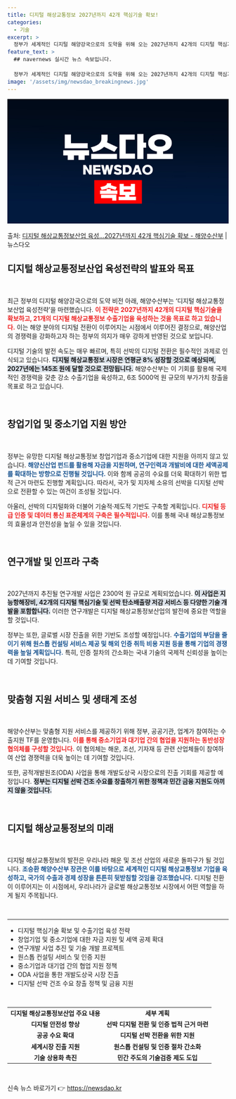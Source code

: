 ```yaml
---
title: 디지털 해상교통정보 2027년까지 42개 핵심기술 확보!
categories:
  - 기술
excerpt: >
  정부가 세계적인 디지털 해양강국으로의 도약을 위해 오는 2027년까지 42개의 디지털 핵심기술을 확보하고, …
feature_text: >
  ## navernews 실시간 뉴스 속보입니다.

  정부가 세계적인 디지털 해양강국으로의 도약을 위해 오는 2027년까지 42개의 디지털 핵심기술을 확보하고, …
image: '/assets/img/newsdao_breakingnews.jpg'
---
```


![뉴스다오 속보](/assets/img/newsdao_breakingnews.jpg)

<p>출처: <a href="https://newsdao.kr/2078" rel="dofollow">디지털 해상교통정보산업 육성…2027년까지 42개 핵심기술 확보 - 해양수산부</a> | 뉴스다오</p>

<h2 data-ke-size="size26">디지털 해상교통정보산업 육성전략의 발표와 목표</h2>

<p data-ke-size="size16">&nbsp;</p>

최근 정부의 디지털 해양강국으로의 도약 비전 아래, 해양수산부는 ‘디지털 해상교통정보산업 육성전략’을 마련했습니다. <b><span style="color: #ee2323;">이 전략은 2027년까지 42개의 디지털 핵심기술을 확보하고, 21개의 디지털 해상교통정보 수출기업을 육성하는 것을 목표로 하고 있습니다.</span></b> 이는 해양 분야의 디지털 전환이 이루어지는 시점에서 이루어진 결정으로, 해양산업의 경쟁력을 강화하고자 하는 정부의 의지가 매우 강하게 반영된 것으로 보입니다.

디지털 기술의 발전 속도는 매우 빠르며, 특히 선박의 디지털 전환은 필수적인 과제로 인식되고 있습니다. <b><span style="background-color: #21538527;">디지털 해상교통정보 시장은 연평균 8% 성장할 것으로 예상되며, 2027년에는 145조 원에 달할 것으로 전망됩니다.</span></b> 해양수산부는 이 기회를 활용해 국제적인 경쟁력을 갖춘 강소 수출기업을 육성하고, 6조 5000억 원 규모의 부가가치 창출을 목표로 하고 있습니다.

<p data-ke-size="size16">&nbsp;</p>

<h2 data-ke-size="size26">창업기업 및 중소기업 지원 방안</h2>

<p data-ke-size="size16">&nbsp;</p>

정부는 유망한 디지털 해상교통정보 창업기업과 중소기업에 대한 지원을 아끼지 않고 있습니다. <b><span style="color: #1a5490;">해양신산업 펀드를 활용해 자금을 지원하며, 연구인력과 개발비에 대한 세액공제를 확대하는 방향으로 진행될 것입니다.</span></b> 이와 함께 공공의 수요를 더욱 확대하기 위한 법적 근거 마련도 진행할 계획입니다. 따라서, 국가 및 지자체 소유의 선박을 디지털 선박으로 전환할 수 있는 여건이 조성될 것입니다.

아울러, 선박의 디지털화와 더불어 기술적·제도적 기반도 구축할 계획입니다. <b><span style="color: #ee2323;">디지털 등급 인증 및 데이터 통신 표준체계의 구축은 필수적입니다.</span></b> 이를 통해 국내 해상교통정보의 효율성과 안전성을 높일 수 있을 것입니다.

<p data-ke-size="size16">&nbsp;</p>

<h2 data-ke-size="size26">연구개발 및 인프라 구축</h2>

<p data-ke-size="size16">&nbsp;</p>

2027년까지 추진될 연구개발 사업은 2300억 원 규모로 계획되었습니다. <b><span style="background-color: #21538527;">이 사업은 지능항해장비, 42개의 디지털 핵심기술 및 선박 탄소배출량 저감 서비스 등 다양한 기술 개발을 포함합니다.</span></b> 이러한 연구개발은 디지털 해상교통정보산업의 발전에 중요한 역할을 할 것입니다.

정부는 또한, 글로벌 시장 진출을 위한 기반도 조성할 예정입니다. <b><span style="color: #1a5490;">수출기업의 부담을 줄이기 위해 원스톱 컨설팅 서비스 제공 및 해외 인증 취득 비용 지원 등을 통해 기업의 경쟁력을 높일 계획입니다.</span></b> 특히, 인증 절차의 간소화는 국내 기술의 국제적 신뢰성을 높이는 데 기여할 것입니다.

<p data-ke-size="size16">&nbsp;</p>

<h2 data-ke-size="size26">맞춤형 지원 서비스 및 생태계 조성</h2>

<p data-ke-size="size16">&nbsp;</p>

해양수산부는 맞춤형 지원 서비스를 제공하기 위해 정부, 공공기관, 업계가 참여하는 수출지원 TF를 운영합니다. <b><span style="color: #ee2323;">이를 통해 중소기업과 대기업 간의 협업을 지원하는 동반성장 협의체를 구성할 것입니다.</span></b> 이 협의체는 해운, 조선, 기자재 등 관련 산업체들이 참여하여 산업 경쟁력을 더욱 높이는 데 기여할 것입니다.

또한, 공적개발원조(ODA) 사업을 통해 개발도상국 시장으로의 진출 기회를 제공할 예정입니다. <b><span style="background-color: #21538527;">정부는 디지털 선박 건조 수요를 창출하기 위한 정책과 민간 금융 지원도 아끼지 않을 것입니다.</span></b>

<p data-ke-size="size16">&nbsp;</p>

<h2 data-ke-size="size26">디지털 해상교통정보의 미래</h2>

<p data-ke-size="size16">&nbsp;</p>

디지털 해상교통정보의 발전은 우리나라 해운 및 조선 산업의 새로운 돌파구가 될 것입니다. <b><span style="color: #1a5490;">조승환 해양수산부 장관은 이를 바탕으로 세계적인 디지털 해상교통정보 기업을 육성하고, 국가의 수출과 경제 성장을 튼튼히 뒷받침할 것임을 강조했습니다.</span></b> 디지털 전환이 이루어지는 이 시점에서, 우리나라가 글로벌 해상교통정보 시장에서 어떤 역할을 하게 될지 주목됩니다.

<p data-ke-size="size16">&nbsp;</p>

<hr />

<ul>

<li>디지털 핵심기술 확보 및 수출기업 육성 전략</li>
<li>창업기업 및 중소기업에 대한 자금 지원 및 세액 공제 확대</li>
<li>연구개발 사업 추진 및 기술 개발 프로젝트</li>
<li>원스톱 컨설팅 서비스 및 인증 지원</li>
<li>중소기업과 대기업 간의 협업 지원 정책</li>
<li>ODA 사업을 통한 개발도상국 시장 진출</li>
<li>디지털 선박 건조 수요 창출 정책 및 금융 지원</li>

</ul>

<p data-ke-size="size16">&nbsp;</p>

<table style="width: 100%; border-collapse: collapse;">

<tr>

<td style="text-align: center; height: 17px;"><b>디지털 해상교통정보산업 주요 내용</b></td>

<td style="text-align: center; height: 17px;"><b>세부 계획</b></td>

</tr>

<tr>

<td style="text-align: center; height: 17px;"><b>디지털 안전성 향상</b></td>

<td style="text-align: center; height: 17px;"><b>선박 디지털 전환 및 인증 법적 근거 마련</b></td>

</tr>

<tr>

<td style="text-align: center; height: 17px;"><b>공공 수요 확대</b></td>

<td style="text-align: center; height: 17px;"><b>디지털 선박 전환을 위한 지원</b></td>

</tr>

<tr>

<td style="text-align: center; height: 17px;"><b>세계시장 진출 지원</b></td>

<td style="text-align: center; height: 17px;"><b>원스톱 컨설팅 및 인증 절차 간소화</b></td>

</tr>

<tr>

<td style="text-align: center; height: 17px;"><b>기술 상용화 촉진</b></td>

<td style="text-align: center; height: 17px;"><b>민간 주도의 기술검증 제도 도입</b></td>

</tr>

</table>

<p data-ke-size="size16">&nbsp;</p> 

신속 뉴스 바로가기 👉 <a href="https://newsdao.kr" rel="dofollow">https://newsdao.kr</a>



